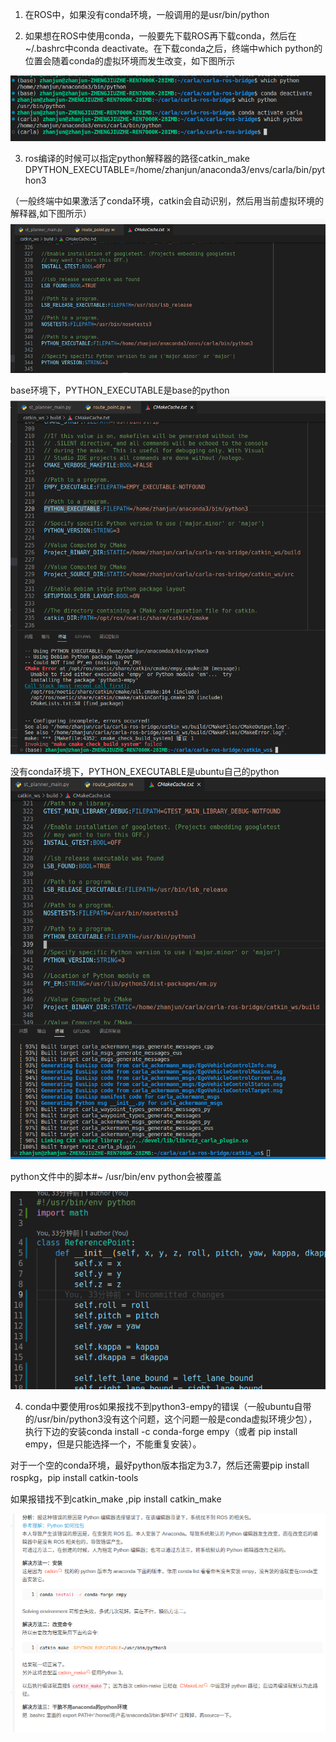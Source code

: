 
1. 在ROS中，如果没有conda环境，一般调用的是usr/bin/python

2. 如果想在ROS中使用conda，一般要先下载ROS再下载conda，然后在~/.bashrc中conda deactivate。在下载conda之后，终端中which python的位置会随着conda的虚拟环境而发生改变，如下图所示


![ROS-neotic中使用conda环境的方法_image_1.png](images/ROS-neotic中使用conda环境的方法_image_1.png)

3. ros编译的时候可以指定python解释器的路径catkin_make DPYTHON_EXECUTABLE=/home/zhanjun/anaconda3/envs/carla/bin/python3

（一般终端中如果激活了conda环境，catkin会自动识别，然后用当前虚拟环境的解释器,如下图所示）![ROS-neotic中使用conda环境的方法_image_2.png](images/ROS-neotic中使用conda环境的方法_image_2.png)

base环境下，PYTHON_EXECUTABLE是base的python
![ROS-neotic中使用conda环境的方法_image_3.png](images/ROS-neotic中使用conda环境的方法_image_3.png)

没有conda环境下，PYTHON_EXECUTABLE是ubuntu自己的python
![ROS-neotic中使用conda环境的方法_image_4.png](images/ROS-neotic中使用conda环境的方法_image_4.png)

python文件中的脚本#~ /usr/bin/env python会被覆盖

![ROS-neotic中使用conda环境的方法_image_5.png](images/ROS-neotic中使用conda环境的方法_image_5.png)

4. conda中要使用ros如果报找不到python3-empy的错误（一般ubuntu自带的/usr/bin/python3没有这个问题，这个问题一般是conda虚拟环境少包），执行下边的安装conda install -c conda-forge empy（或者 pip install empy，但是只能选择一个，不能重复安装）。

对于一个空的conda环境，最好python版本指定为3.7，然后还需要pip install rospkg，pip install catkin-tools

如果报错找不到catkin_make ,pip install catkin_make

![ROS-neotic中使用conda环境的方法_image_6.png](images/ROS-neotic中使用conda环境的方法_image_6.png)

